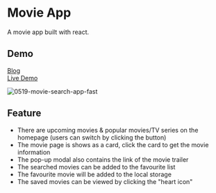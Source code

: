 # Movie App
A movie app built with react.

## Demo
[Blog]()  
[Live Demo](https://winnie0609.github.io/movie-app/)  

![0519-movie-search-app-fast](https://user-images.githubusercontent.com/49323767/118773974-ec6ca080-b8b7-11eb-978f-b0b7160b83c5.gif)

## Feature
* There are upcoming movies & popular movies/TV series on the homepage (users can switch by clicking the button)
* The movie page is shows as a card, click the card to get the movie information
* The pop-up modal also contains the link of the movie trailer
* The searched movies can be added to the favourite list 
* The favourite movie will be added to the local storage
* The saved movies can be viewed by clicking the "heart icon" 
